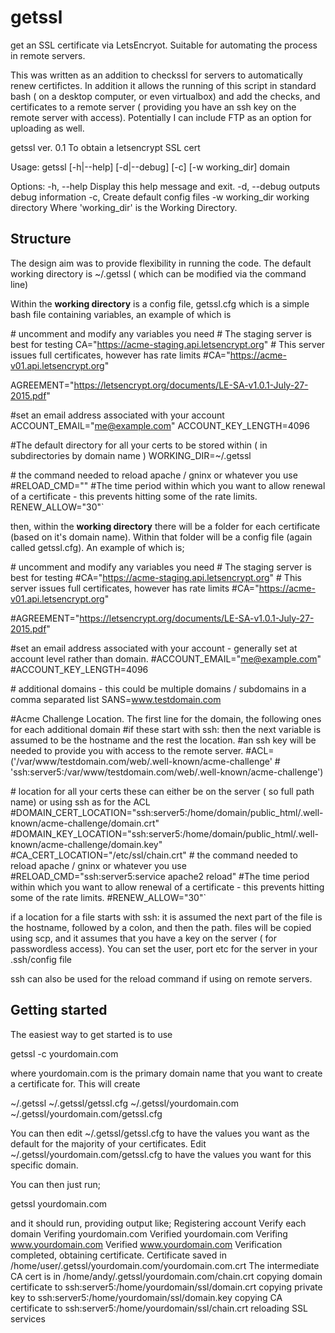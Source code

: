 # getssl
get an SSL certificate via LetsEncryot.  Suitable for automating the process in remote servers. 

This was written as an addition to checkssl for servers to automatically renew certifictes.  In addition it allows the running of this script in standard bash ( on a desktop computer, or even virtualbox) and add the checks, and certificates to a remote server ( providing you have an ssh key on the remote server with access). Potentially I can include FTP as an option for uploading as well. 

   getssl ver. 0.1
   To obtain a letsencrypt SSL cert

   Usage: getssl [-h|--help] [-d|--debug] [-c] [-w working_dir] domain

   Options:
  -h, --help  Display this help message and exit.
  -d, --debug  outputs debug information
  -c,          Create default config files
  -w working_dir  working directory
    Where 'working_dir' is the Working Directory.


## Structure

The design aim was to provide flexibility in running the code.  The default working directory is ~/.getssl ( which can be modified via the command line)

Within the **working directory** is a config file, getssl.cfg which is a simple bash file containing variables, an example of which is 

\# uncomment and modify any variables you need
\# The staging server is best for testing
CA="https://acme-staging.api.letsencrypt.org"
\# This server issues full certificates, however has rate limits
\#CA="https://acme-v01.api.letsencrypt.org"

AGREEMENT="https://letsencrypt.org/documents/LE-SA-v1.0.1-July-27-2015.pdf"

\#set an email address associated with your account 
ACCOUNT_EMAIL="me@example.com"
ACCOUNT_KEY_LENGTH=4096

\#The default directory for all your certs to be stored within ( in subdirectories by domain name ) 
WORKING_DIR=~/.getssl

\# the command needed to reload apache / gninx or whatever you use
\#RELOAD_CMD=""
\#The time period within which you want to allow renewal of a certificate - this prevents hitting some of the rate limits. 
RENEW_ALLOW="30"`
<p>

then, within the **working directory** there will be a folder for each certificate (based on it's domain name). Within that folder will be a config file (again called getssl.cfg).  An example of which is;

\# uncomment and modify any variables you need
\# The staging server is best for testing
\#CA="https://acme-staging.api.letsencrypt.org"
\# This server issues full certificates, however has rate limits
\#CA="https://acme-v01.api.letsencrypt.org"

\#AGREEMENT="https://letsencrypt.org/documents/LE-SA-v1.0.1-July-27-2015.pdf"

\#set an email address associated with your account - generally set at account level rather than domain. 
\#ACCOUNT_EMAIL="me@example.com"
\#ACCOUNT_KEY_LENGTH=4096

\# additional domains - this could be multiple domains / subdomains in a comma separated list
SANS=www.testdomain.com

\#Acme Challenge Location.   The first line for the domain, the following ones for each additional domain
\#if these start with ssh: then the next variable is assumed to be the hostname and the rest the location.
\#an ssh key will be needed to provide you with access to the remote server.
\#ACL=('/var/www/testdomain.com/web/.well-known/acme-challenge'
\#     'ssh:server5:/var/www/testdomain.com/web/.well-known/acme-challenge')

\# location for all your certs these can either be on the server ( so full path name) or using ssh as for the ACL
\#DOMAIN_CERT_LOCATION="ssh:server5:/home/domain/public_html/.well-known/acme-challenge/domain.crt"
\#DOMAIN_KEY_LOCATION="ssh:server5:/home/domain/public_html/.well-known/acme-challenge/domain.key"
\#CA_CERT_LOCATION="/etc/ssl/chain.crt"
\# the command needed to reload apache / gninx or whatever you use
\#RELOAD_CMD="ssh:server5:service apache2 reload"
\#The time period within which you want to allow renewal of a certificate - this prevents hitting some of the rate limits. 
\#RENEW_ALLOW="30"`

if a location for a file starts with ssh:  it is assumed the next part of the file is the hostname, followed by a colon, and then the path. 
files will be copied using scp, and it assumes that you have a key on the server ( for passwordless access).  You can set the user, port etc for the server in your .ssh/config file

ssh can also be used for the reload command if using on remote servers. 

## Getting started

The easiest way to get started is to use

getssl -c yourdomain.com 

where yourdomain.com is the primary domain name that you want to create a certificate for.   This will create

~/.getssl
~/.getssl/getssl.cfg
~/.getssl/yourdomain.com
~/.getssl/yourdomain.com/getssl.cfg

You can then edit ~/.getssl/getssl.cfg to have the values you want as the default for the majority of your certificates. 
Edit ~/.getssl/yourdomain.com/getssl.cfg to have the values you want for this specific domain. 

You can then just run;

getssl yourdomain.com 

and it should run, providing output like;
Registering account
Verify each domain
Verifing yourdomain.com
Verified yourdomain.com
Verifing www.yourdomain.com
Verified www.yourdomain.com
Verification completed, obtaining certificate.
Certificate saved in /home/user/.getssl/yourdomain.com/yourdomain.com.crt
The intermediate CA cert is in /home/andy/.getssl/yourdomain.com/chain.crt
copying domain certificate to ssh:server5:/home/yourdomain/ssl/domain.crt
copying private key to ssh:server5:/home/yourdomain/ssl/domain.key
copying CA certificate to ssh:server5:/home/yourdomain/ssl/chain.crt
reloading SSL services



